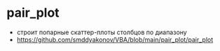 # pair_plot 
- строит попарные скаттер-плоты столбцов по диапазону
- https://github.com/smddyakonov/VBA/blob/main/pair_plot/pair_plot

